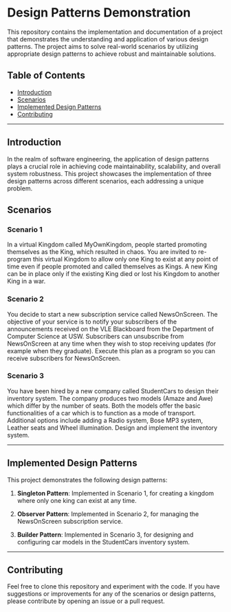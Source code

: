 # Design Patterns Demonstration

This repository contains the implementation and documentation of a project that demonstrates the understanding and application of various design patterns. The project aims to solve real-world scenarios by utilizing appropriate design patterns to achieve robust and maintainable solutions.

## Table of Contents

- [Introduction](#introduction)
- [Scenarios](#scenarios)
- [Implemented Design Patterns](#implemented-design-patterns)
- [Contributing](#contributing)

---

## Introduction

In the realm of software engineering, the application of design patterns plays a crucial role in achieving code maintainability, scalability, and overall system robustness. This project showcases the implementation of three design patterns across different scenarios, each addressing a unique problem.

## Scenarios

### Scenario 1

In a virtual Kingdom called MyOwnKingdom, people started promoting themselves as the King, which resulted in chaos. You are invited to re-program this virtual Kingdom to allow only one King to exist at any point of time even if people promoted and called themselves as Kings. A new King can be in place only if the existing King died or lost his Kingdom to another King in a war.

### Scenario 2

You decide to start a new subscription service called NewsOnScreen. The objective of your service is to notify your subscribers of the announcements received on the VLE Blackboard from the Department of Computer Science at USW. Subscribers can unsubscribe from NewsOnScreen at any time when they wish to stop receiving updates (for example when they graduate). Execute this plan as a program so you can receive subscribers for NewsOnScreen.

### Scenario 3

You have been hired by a new company called StudentCars to design their inventory system. The company produces two models (Amaze and Awe) which differ by the number of seats. Both the models offer the basic functionalities of a car which is to function as a mode of transport. Additional options include adding a Radio system, Bose MP3 system, Leather seats and Wheel illumination. Design and implement the inventory system.

---

## Implemented Design Patterns

This project demonstrates the following design patterns:

1. **Singleton Pattern**: Implemented in Scenario 1, for creating a kingdom where only one king can exist at any time.

2. **Observer Pattern**: Implemented in Scenario 2, for managing the NewsOnScreen subscription service.

3. **Builder Pattern**: Implemented in Scenario 3, for designing and configuring car models in the StudentCars inventory system.

---


## Contributing

Feel free to clone this repository and experiment with the code. If you have suggestions or improvements for any of the scenarios or design patterns, please contribute by opening an issue or a pull request.
